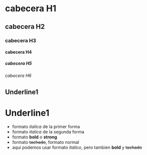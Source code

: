 # cabecera H1
## cabecera H2
### cabecera H3
#### cabecera H4
##### cabecera H5
###### cabecera H6

Underline1
----------

Underline1
==========

- formato *italica* de la primer forma
- formato _italica_ de la segunda forma
- formato **bold** o __strong__
- formato ~~tachado~~, formato normal
- aqui podemos usar formato *italico*, pero tambien **bold** y ~~tachado~~
